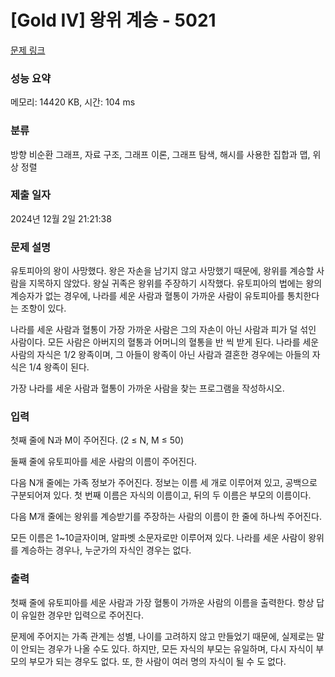 # [Gold IV] 왕위 계승 - 5021 

[문제 링크](https://www.acmicpc.net/problem/5021) 

### 성능 요약

메모리: 14420 KB, 시간: 104 ms

### 분류

방향 비순환 그래프, 자료 구조, 그래프 이론, 그래프 탐색, 해시를 사용한 집합과 맵, 위상 정렬

### 제출 일자

2024년 12월 2일 21:21:38

### 문제 설명

<p>유토피아의 왕이 사망했다. 왕은 자손을 남기지 않고 사망했기 때문에, 왕위를 계승할 사람을 지목하지 않았다. 왕실 귀족은 왕위를 주장하기 시작했다. 유토피아의 법에는 왕의 계승자가 없는 경우에, 나라를 세운 사람과 혈통이 가까운 사람이 유토피아를 통치한다는 조항이 있다.</p>

<p>나라를 세운 사람과 혈통이 가장 가까운 사람은 그의 자손이 아닌 사람과 피가 덜 섞인 사람이다. 모든 사람은 아버지의 혈통과 어머니의 혈통을 반 씩 받게 된다. 나라를 세운 사람의 자식은 1/2 왕족이며, 그 아들이 왕족이 아닌 사람과 결혼한 경우에는 아들의 자식은 1/4 왕족이 된다.</p>

<p>가장 나라를 세운 사람과 혈통이 가까운 사람을 찾는 프로그램을 작성하시오. </p>

### 입력 

 <p>첫째 줄에 N과 M이 주어진다. (2 ≤ N, M ≤ 50)</p>

<p>둘째 줄에 유토피아를 세운 사람의 이름이 주어진다.</p>

<p>다음 N개 줄에는 가족 정보가 주어진다. 정보는 이름 세 개로 이루어져 있고, 공백으로 구분되어져 있다. 첫 번째 이름은 자식의 이름이고, 뒤의 두 이름은 부모의 이름이다.</p>

<p>다음 M개 줄에는 왕위를 계승받기를 주장하는 사람의 이름이 한 줄에 하나씩 주어진다.</p>

<p>모든 이름은 1~10글자이며, 알파벳 소문자로만 이루어져 있다. 나라를 세운 사람이 왕위를 계승하는 경우나, 누군가의 자식인 경우는 없다. </p>

### 출력 

 <p>첫째 줄에 유토피아를 세운 사람과 가장 혈통이 가까운 사람의 이름을 출력한다. 항상 답이 유일한 경우만 입력으로 주어진다.</p>

<p>문제에 주어지는 가족 관계는 성별, 나이를 고려하지 않고 만들었기 때문에, 실제로는 말이 안되는 경우가 나올 수도 있다. 하지만, 모든 자식의 부모는 유일하며, 다시 자식이 부모의 부모가 되는 경우도 없다. 또, 한 사람이 여러 명의 자식이 될 수 도 없다.</p>

